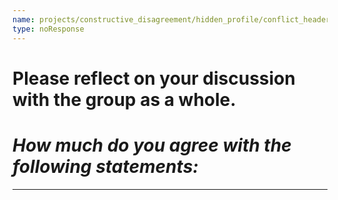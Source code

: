 ```yaml
---
name: projects/constructive_disagreement/hidden_profile/conflict_header.md
type: noResponse
---
```


# Please reflect on your discussion with the group as a whole.

# _How much do you agree with the following statements:_

---
